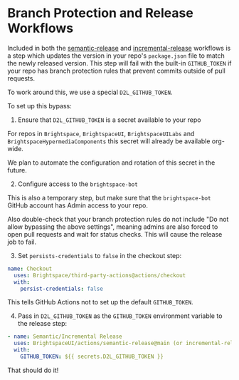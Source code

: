 # Branch Protection and Release Workflows

Included in both the [semantic-release](../semantic-release/) and [incremental-release](../incremental-release) workflows is a step which updates the version in your repo's `package.json` file to match the newly released version. This step will fail with the built-in `GITHUB_TOKEN` if your repo has branch protection rules that prevent commits outside of pull requests.

To work around this, we use a special `D2L_GITHUB_TOKEN`.

To set up this bypass:

1) Ensure that `D2L_GITHUB_TOKEN` is a secret available to your repo

For repos in `Brightspace`, `BrightspaceUI`, `BrightspaceUILabs` and `BrightspaceHypermediaComponents` this secret will already be available org-wide.

We plan to automate the configuration and rotation of this secret in the future.

2) Configure access to the `brightspace-bot`

This is also a temporary step, but make sure that the `brightspace-bot` GitHub account has Admin access to your repo.

Also double-check that your branch protection rules do not include "Do not allow bypassing the above settings", meaning admins are also forced to open pull requests and wait for status checks. This will cause the release job to fail.

3) Set `persists-credentials` to `false` in the checkout step:

```yml
name: Checkout
  uses: Brightspace/third-party-actions@actions/checkout
  with:
    persist-credentials: false
```

This tells GitHub Actions not to set up the default `GITHUB_TOKEN`.

4) Pass in `D2L_GITHUB_TOKEN` as the `GITHUB_TOKEN` environment variable to the release step:

```yml
- name: Semantic/Incremental Release
  uses: BrightspaceUI/actions/semantic-release@main (or incremental-release)
  with:
    GITHUB_TOKEN: ${{ secrets.D2L_GITHUB_TOKEN }}
```

That should do it!
